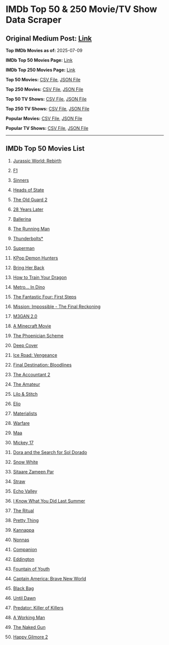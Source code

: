 # IMDb Top 50 & 250 Movie/TV Show Data Scraper

## Original Medium Post: [Link](https://medium.com/@nishantsahoo/which-movie-should-i-watch-5c83a3c0f5b1)

**Top IMDb Movies as of:** 2025-07-09

**IMDb Top 50 Movies Page:** [Link](https://www.imdb.com/search/title/?title_type=feature&release_date=2025-01-01,2025-12-31)

**IMDb Top 250 Movies Page:** [Link](https://www.imdb.com/chart/top/)

**Top 50 Movies:** [CSV File](/data/top50/movies.csv), [JSON File](/data/top50/movies.json)

**Top 250 Movies:** [CSV File](/data/top250/movies.csv), [JSON File](/data/top250/movies.json)

**Top 50 TV Shows:** [CSV File](/data/top50/shows.csv), [JSON File](/data/top50/shows.json)

**Top 250 TV Shows:** [CSV File](/data/top250/shows.csv), [JSON File](/data/top250/shows.json)

**Popular Movies:** [CSV File](/data/popular/movies.csv), [JSON File](/data/popular/movies.json)

**Popular TV Shows:** [CSV File](/data/popular/shows.csv), [JSON File](/data/popular/shows.json)

---

## IMDb Top 50 Movies List

1. [Jurassic World: Rebirth](https://www.imdb.com/title/tt31036941/)

2. [F1](https://www.imdb.com/title/tt16311594/)

3. [Sinners](https://www.imdb.com/title/tt31193180/)

4. [Heads of State](https://www.imdb.com/title/tt13357520/)

5. [The Old Guard 2](https://www.imdb.com/title/tt14961624/)

6. [28 Years Later](https://www.imdb.com/title/tt10548174/)

7. [Ballerina](https://www.imdb.com/title/tt7181546/)

8. [The Running Man](https://www.imdb.com/title/tt14107334/)

9. [Thunderbolts\*](https://www.imdb.com/title/tt20969586/)

10. [Superman](https://www.imdb.com/title/tt5950044/)

11. [KPop Demon Hunters](https://www.imdb.com/title/tt14205554/)

12. [Bring Her Back](https://www.imdb.com/title/tt32246771/)

13. [How to Train Your Dragon](https://www.imdb.com/title/tt26743210/)

14. [Metro... In Dino](https://www.imdb.com/title/tt24225606/)

15. [The Fantastic Four: First Steps](https://www.imdb.com/title/tt10676052/)

16. [Mission: Impossible - The Final Reckoning](https://www.imdb.com/title/tt9603208/)

17. [M3GAN 2.0](https://www.imdb.com/title/tt26342662/)

18. [A Minecraft Movie](https://www.imdb.com/title/tt3566834/)

19. [The Phoenician Scheme](https://www.imdb.com/title/tt30840798/)

20. [Deep Cover](https://www.imdb.com/title/tt31121295/)

21. [Ice Road: Vengeance](https://www.imdb.com/title/tt27621210/)

22. [Final Destination: Bloodlines](https://www.imdb.com/title/tt9619824/)

23. [The Accountant 2](https://www.imdb.com/title/tt7068946/)

24. [The Amateur](https://www.imdb.com/title/tt0899043/)

25. [Lilo & Stitch](https://www.imdb.com/title/tt11655566/)

26. [Elio](https://www.imdb.com/title/tt4900148/)

27. [Materialists](https://www.imdb.com/title/tt30253473/)

28. [Warfare](https://www.imdb.com/title/tt31434639/)

29. [Maa](https://www.imdb.com/title/tt30496762/)

30. [Mickey 17](https://www.imdb.com/title/tt12299608/)

31. [Dora and the Search for Sol Dorado](https://www.imdb.com/title/tt32621553/)

32. [Snow White](https://www.imdb.com/title/tt6208148/)

33. [Sitaare Zameen Par](https://www.imdb.com/title/tt29471573/)

34. [Straw](https://www.imdb.com/title/tt32550101/)

35. [Echo Valley](https://www.imdb.com/title/tt27052633/)

36. [I Know What You Did Last Summer](https://www.imdb.com/title/tt4045450/)

37. [The Ritual](https://www.imdb.com/title/tt32194932/)

38. [Pretty Thing](https://www.imdb.com/title/tt29474633/)

39. [Kannappa](https://www.imdb.com/title/tt5306972/)

40. [Nonnas](https://www.imdb.com/title/tt28309594/)

41. [Companion](https://www.imdb.com/title/tt26584495/)

42. [Eddington](https://www.imdb.com/title/tt31176520/)

43. [Fountain of Youth](https://www.imdb.com/title/tt27075958/)

44. [Captain America: Brave New World](https://www.imdb.com/title/tt14513804/)

45. [Black Bag](https://www.imdb.com/title/tt30988739/)

46. [Until Dawn](https://www.imdb.com/title/tt30955489/)

47. [Predator: Killer of Killers](https://www.imdb.com/title/tt36463894/)

48. [A Working Man](https://www.imdb.com/title/tt9150192/)

49. [The Naked Gun](https://www.imdb.com/title/tt3402138/)

50. [Happy Gilmore 2](https://www.imdb.com/title/tt31868189/)
